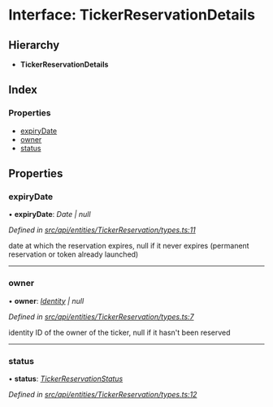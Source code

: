 # Interface: TickerReservationDetails

## Hierarchy

* **TickerReservationDetails**

## Index

### Properties

* [expiryDate](_src_api_entities_tickerreservation_types_.tickerreservationdetails.md#expirydate)
* [owner](_src_api_entities_tickerreservation_types_.tickerreservationdetails.md#owner)
* [status](_src_api_entities_tickerreservation_types_.tickerreservationdetails.md#status)

## Properties

###  expiryDate

• **expiryDate**: *Date | null*

*Defined in [src/api/entities/TickerReservation/types.ts:11](https://github.com/PolymathNetwork/polymesh-sdk/blob/2aa4a44/src/api/entities/TickerReservation/types.ts#L11)*

date at which the reservation expires, null if it never expires (permanent reservation or token already launched)

___

###  owner

• **owner**: *[Identity](../classes/_src_api_entities_identity_index_.identity.md) | null*

*Defined in [src/api/entities/TickerReservation/types.ts:7](https://github.com/PolymathNetwork/polymesh-sdk/blob/2aa4a44/src/api/entities/TickerReservation/types.ts#L7)*

identity ID of the owner of the ticker, null if it hasn't been reserved

___

###  status

• **status**: *[TickerReservationStatus](../enums/_src_api_entities_tickerreservation_types_.tickerreservationstatus.md)*

*Defined in [src/api/entities/TickerReservation/types.ts:12](https://github.com/PolymathNetwork/polymesh-sdk/blob/2aa4a44/src/api/entities/TickerReservation/types.ts#L12)*
